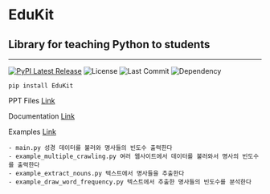# EduKit

## Library for teaching Python to students

---

[![PyPI Latest Release](https://img.shields.io/pypi/v/EduKit)](https://pypi.org/project/EduKit/)
![License](https://img.shields.io/github/license/lill74/EduKit)
![Last Commit](https://img.shields.io/github/last-commit/lill74/Edukit)
![Dependency](https://img.shields.io/requires/github/lill74/EduKit)

```
pip install EduKit
```

PPT Files
[Link](https://github.com/lill74/EduKit/tree/master/readyforlecture/%EA%B0%95%EC%9D%98%EC%9E%90%EB%A3%8C)

Documentation
[Link](https://chekly.co/do/edukit)

Examples
[Link](https://github.com/lill74/EduKit/tree/master/examples)

    - main.py 성경 데이터를 불러와 명사들의 빈도수 출력한다
    - example_multiple_crawling.py 여러 웹사이트에서 데이터를 불러와서 명사의 빈도수를 출력한다
    - example_extract_nouns.py 텍스트에서 명사들을 추출한다
    - example_draw_word_frequency.py 텍스트에서 추출한 명사들의 빈도수를 분석한다
